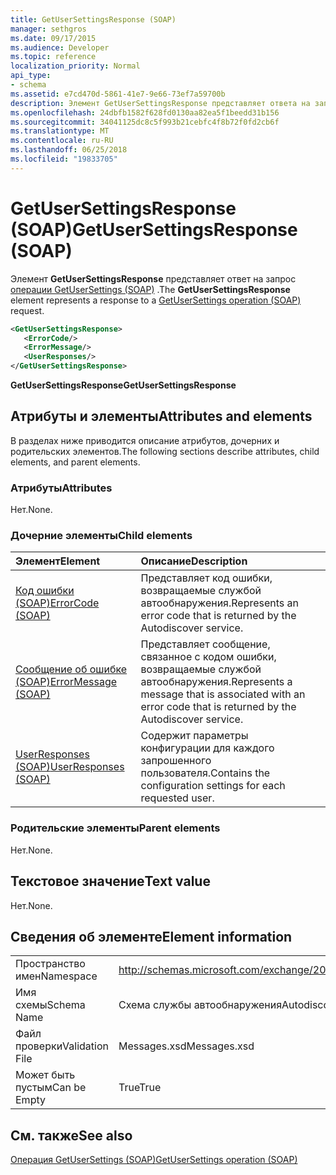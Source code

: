 ```yaml
---
title: GetUserSettingsResponse (SOAP)
manager: sethgros
ms.date: 09/17/2015
ms.audience: Developer
ms.topic: reference
localization_priority: Normal
api_type:
- schema
ms.assetid: e7cd470d-5861-41e7-9e66-73ef7a59700b
description: Элемент GetUserSettingsResponse представляет ответа на запрос GetUserSettings операции (SOAP).
ms.openlocfilehash: 24dbfb1582f628fd0130aa82ea5f1beedd31b156
ms.sourcegitcommit: 34041125dc8c5f993b21cebfc4f8b72f0fd2cb6f
ms.translationtype: MT
ms.contentlocale: ru-RU
ms.lasthandoff: 06/25/2018
ms.locfileid: "19833705"
---
```

# <a name="getusersettingsresponse-soap"></a><span data-ttu-id="9797b-103">GetUserSettingsResponse (SOAP)</span><span class="sxs-lookup"><span data-stu-id="9797b-103">GetUserSettingsResponse (SOAP)</span></span>

<span data-ttu-id="9797b-104">Элемент **GetUserSettingsResponse** представляет ответ на запрос [операции GetUserSettings (SOAP)](getusersettings-operation-soap.md) .</span><span class="sxs-lookup"><span data-stu-id="9797b-104">The **GetUserSettingsResponse** element represents a response to a [GetUserSettings operation (SOAP)](getusersettings-operation-soap.md) request.</span></span> 
  
```XML
<GetUserSettingsResponse>
   <ErrorCode/>
   <ErrorMessage/>
   <UserResponses/>
</GetUserSettingsResponse>
```

 <span data-ttu-id="9797b-105">**GetUserSettingsResponse**</span><span class="sxs-lookup"><span data-stu-id="9797b-105">**GetUserSettingsResponse**</span></span>
## <a name="attributes-and-elements"></a><span data-ttu-id="9797b-106">Атрибуты и элементы</span><span class="sxs-lookup"><span data-stu-id="9797b-106">Attributes and elements</span></span>

<span data-ttu-id="9797b-107">В разделах ниже приводится описание атрибутов, дочерних и родительских элементов.</span><span class="sxs-lookup"><span data-stu-id="9797b-107">The following sections describe attributes, child elements, and parent elements.</span></span>
  
### <a name="attributes"></a><span data-ttu-id="9797b-108">Атрибуты</span><span class="sxs-lookup"><span data-stu-id="9797b-108">Attributes</span></span>

<span data-ttu-id="9797b-109">Нет.</span><span class="sxs-lookup"><span data-stu-id="9797b-109">None.</span></span>
  
### <a name="child-elements"></a><span data-ttu-id="9797b-110">Дочерние элементы</span><span class="sxs-lookup"><span data-stu-id="9797b-110">Child elements</span></span>

|<span data-ttu-id="9797b-111">**Элемент**</span><span class="sxs-lookup"><span data-stu-id="9797b-111">**Element**</span></span>|<span data-ttu-id="9797b-112">**Описание**</span><span class="sxs-lookup"><span data-stu-id="9797b-112">**Description**</span></span>|
|:-----|:-----|
|[<span data-ttu-id="9797b-113">Код ошибки (SOAP)</span><span class="sxs-lookup"><span data-stu-id="9797b-113">ErrorCode (SOAP)</span></span>](errorcode-soap.md) <br/> |<span data-ttu-id="9797b-114">Представляет код ошибки, возвращаемые службой автообнаружения.</span><span class="sxs-lookup"><span data-stu-id="9797b-114">Represents an error code that is returned by the Autodiscover service.</span></span>  <br/> |
|[<span data-ttu-id="9797b-115">Сообщение об ошибке (SOAP)</span><span class="sxs-lookup"><span data-stu-id="9797b-115">ErrorMessage (SOAP)</span></span>](errormessage-soap.md) <br/> |<span data-ttu-id="9797b-116">Представляет сообщение, связанное с кодом ошибки, возвращаемые службой автообнаружения.</span><span class="sxs-lookup"><span data-stu-id="9797b-116">Represents a message that is associated with an error code that is returned by the Autodiscover service.</span></span>  <br/> |
|[<span data-ttu-id="9797b-117">UserResponses (SOAP)</span><span class="sxs-lookup"><span data-stu-id="9797b-117">UserResponses (SOAP)</span></span>](userresponses-soap.md) <br/> |<span data-ttu-id="9797b-118">Содержит параметры конфигурации для каждого запрошенного пользователя.</span><span class="sxs-lookup"><span data-stu-id="9797b-118">Contains the configuration settings for each requested user.</span></span>  <br/> |
   
### <a name="parent-elements"></a><span data-ttu-id="9797b-119">Родительские элементы</span><span class="sxs-lookup"><span data-stu-id="9797b-119">Parent elements</span></span>

<span data-ttu-id="9797b-120">Нет.</span><span class="sxs-lookup"><span data-stu-id="9797b-120">None.</span></span>
  
## <a name="text-value"></a><span data-ttu-id="9797b-121">Текстовое значение</span><span class="sxs-lookup"><span data-stu-id="9797b-121">Text value</span></span>

<span data-ttu-id="9797b-122">Нет.</span><span class="sxs-lookup"><span data-stu-id="9797b-122">None.</span></span>
  
## <a name="element-information"></a><span data-ttu-id="9797b-123">Сведения об элементе</span><span class="sxs-lookup"><span data-stu-id="9797b-123">Element information</span></span>

|||
|:-----|:-----|
|<span data-ttu-id="9797b-124">Пространство имен</span><span class="sxs-lookup"><span data-stu-id="9797b-124">Namespace</span></span>  <br/> |http://schemas.microsoft.com/exchange/2010/Autodiscover  <br/> |
|<span data-ttu-id="9797b-125">Имя схемы</span><span class="sxs-lookup"><span data-stu-id="9797b-125">Schema Name</span></span>  <br/> |<span data-ttu-id="9797b-126">Схема службы автообнаружения</span><span class="sxs-lookup"><span data-stu-id="9797b-126">Autodiscover schema</span></span>  <br/> |
|<span data-ttu-id="9797b-127">Файл проверки</span><span class="sxs-lookup"><span data-stu-id="9797b-127">Validation File</span></span>  <br/> |<span data-ttu-id="9797b-128">Messages.xsd</span><span class="sxs-lookup"><span data-stu-id="9797b-128">Messages.xsd</span></span>  <br/> |
|<span data-ttu-id="9797b-129">Может быть пустым</span><span class="sxs-lookup"><span data-stu-id="9797b-129">Can be Empty</span></span>  <br/> |<span data-ttu-id="9797b-130">True</span><span class="sxs-lookup"><span data-stu-id="9797b-130">True</span></span>  <br/> |
   
## <a name="see-also"></a><span data-ttu-id="9797b-131">См. также</span><span class="sxs-lookup"><span data-stu-id="9797b-131">See also</span></span>



[<span data-ttu-id="9797b-132">Операция GetUserSettings (SOAP)</span><span class="sxs-lookup"><span data-stu-id="9797b-132">GetUserSettings operation (SOAP)</span></span>](getusersettings-operation-soap.md)

